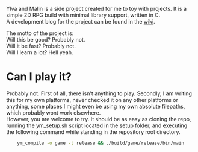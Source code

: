 Ylva and Malin is a side project created for me to toy with projects. It is a simple 2D RPG build with minimal library support, written in C.  
A development blog for the project can be found in the [wiki](https://github.com/Per-Morten/ylva_and_malin/wiki).

The motto of the project is:  
Will this be good? Probably not.  
Will it be fast? Probably not.  
Will I learn a lot? Hell yeah.  

# Can I play it?
Probably not. First of all, there isn't anything to play. Secondly, I am writing this for my own platforms, never checked it on any other platforms or anything, some places I might even be using my own absolute filepaths, which probably wont work elsewhere.  
However, you are welcome to try. It should be as easy as cloning the repo, running the ym_setup.sh script located in the setup folder, and executing the following command while standing in the repository root directory.

```sh
    ym_compile -o game -t release && ./build/game/release/bin/main
```
